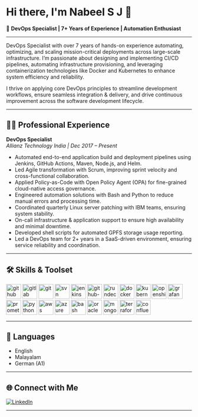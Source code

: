 # Hi there, I'm Nabeel S J 👋

🚀 **DevOps Specialist | 7+ Years of Experience | Automation Enthusiast**

---

DevOps Specialist with over 7 years of hands-on experience automating, optimizing, and scaling mission-critical deployments across large-scale infrastructure. I’m passionate about designing and implementing CI/CD pipelines, automating infrastructure provisioning, and leveraging containerization technologies like Docker and Kubernetes to enhance system efficiency and reliability.

I thrive on applying core DevOps principles to streamline development workflows, ensure seamless integration & delivery, and drive continuous improvement across the software development lifecycle.

---

## 🧑‍💻 Professional Experience

**DevOps Specialist**  
_Allianz Technology India | Dec 2017 – Present_

- Automated end-to-end application build and deployment pipelines using Jenkins, GitHub Actions, Maven, Node.js, and Helm.
- Led Agile transformation with Scrum, improving sprint velocity and cross-functional collaboration.
- Applied Policy-as-Code with Open Policy Agent (OPA) for fine-grained cloud-native access governance.
- Engineered automation solutions with Bash and Python to reduce manual errors and processing time.
- Coordinated quarterly Linux server patching with IBM teams, ensuring system stability.
- On-call infrastructure & application support to ensure high availability and minimal downtime.
- Developed shell scripts for automated GPFS storage usage reporting.
- Led a DevOps team for 2+ years in a SaaS-driven environment, ensuring service reliability and coordination.

---

## 🛠️ Skills & Toolset

<p align="left">
  <!-- Version Control -->
  <img src="https://cdn.jsdelivr.net/gh/devicons/devicon/icons/github/github-original.svg" alt="github" width="40" height="40"/>
  <img src="https://cdn.jsdelivr.net/gh/devicons/devicon/icons/gitlab/gitlab-original.svg" alt="gitlab" width="40" height="40"/>
  <img src="https://cdn.jsdelivr.net/gh/devicons/devicon/icons/git/git-original.svg" alt="git" width="40" height="40"/>
  <img src="https://cdn.jsdelivr.net/gh/devicons/devicon/icons/subversion/subversion-original.svg" alt="svn" width="40" height="40"/>
  <!-- CI/CD -->
  <img src="https://cdn.jsdelivr.net/gh/devicons/devicon/icons/jenkins/jenkins-original.svg" alt="jenkins" width="40" height="40"/>
  <img src="https://cdn.jsdelivr.net/gh/devicons/devicon/icons/github/github-original.svg" alt="github-actions" width="40" height="40"/>
  <!-- Deployment Tool -->
  <img src="https://raw.githubusercontent.com/detain/svg-logos/master/svg/rundeck.svg" alt="rundeck" width="40" height="40"/>
  <!-- Containerization & Orchestration -->
  <img src="https://cdn.jsdelivr.net/gh/devicons/devicon/icons/docker/docker-original.svg" alt="docker" width="40" height="40"/>
  <img src="https://cdn.jsdelivr.net/gh/devicons/devicon/icons/kubernetes/kubernetes-plain.svg" alt="kubernetes" width="40" height="40"/>
  <img src="https://cdn.jsdelivr.net/gh/devicons/devicon/icons/redhat/redhat-original.svg" alt="openshift" width="40" height="40"/>
  <!-- Monitoring -->
  <img src="https://cdn.jsdelivr.net/gh/devicons/devicon/icons/grafana/grafana-original.svg" alt="grafana" width="40" height="40"/>
  <img src="https://cdn.jsdelivr.net/gh/devicons/devicon/icons/prometheus/prometheus-original.svg" alt="prometheus" width="40" height="40"/>
  <img src="https://cdn.jsdelivr.net/gh/devicons/devicon/icons/python/python-original.svg" alt="python" width="40" height="40"/>
  <!-- Cloud -->
  <img src="https://cdn.jsdelivr.net/gh/devicons/devicon/icons/amazonwebservices/amazonwebservices-original.svg" alt="aws" width="40" height="40"/>
  <img src="https://cdn.jsdelivr.net/gh/devicons/devicon/icons/azure/azure-original.svg" alt="azure" width="40" height="40"/>
  <!-- Scripting & Database -->
  <img src="https://cdn.jsdelivr.net/gh/devicons/devicon/icons/bash/bash-original.svg" alt="bash" width="40" height="40"/>
  <img src="https://cdn.jsdelivr.net/gh/devicons/devicon/icons/oracle/oracle-original.svg" alt="oracle" width="40" height="40"/>
  <img src="https://cdn.jsdelivr.net/gh/devicons/devicon/icons/mongodb/mongodb-original.svg" alt="mongodb" width="40" height="40"/>
  <!-- IaC and Documentation -->
  <img src="https://cdn.jsdelivr.net/gh/devicons/devicon/icons/terraform/terraform-original.svg" alt="terraform" width="40" height="40"/>
  <img src="https://cdn.jsdelivr.net/gh/devicons/devicon/icons/confluence/confluence-original.svg" alt="confluence" width="40" height="40"/>
</p>

---

## 🌱 Languages

- English  
- Malayalam  
- German (A1)

---

## 🌐 Connect with Me

[![LinkedIn](https://img.shields.io/badge/LinkedIn-blue?logo=linkedin&logoColor=white)](https://www.linkedin.com/in/nabeel-sj-a0030613a/)

---

<!--
**nabeelsj720/nabeelsj720** is a ✨ special ✨ repository because its README.md (this file) appears on your GitHub profile.
-->
